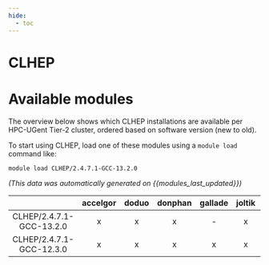 ```yaml
---
hide:
  - toc
---
```


CLHEP
=====

# Available modules


The overview below shows which CLHEP installations are available per HPC-UGent Tier-2 cluster, ordered based on software version (new to old).

To start using CLHEP, load one of these modules using a `module load` command like:

```shell
module load CLHEP/2.4.7.1-GCC-13.2.0
```

*(This data was automatically generated on {{modules_last_updated}})*

| |accelgor|doduo|donphan|gallade|joltik|litleo|shinx|
| :---: | :---: | :---: | :---: | :---: | :---: | :---: | :---: |
|CLHEP/2.4.7.1-GCC-13.2.0|x|x|x|-|x|x|x|
|CLHEP/2.4.7.1-GCC-12.3.0|x|x|x|x|x|x|x|
